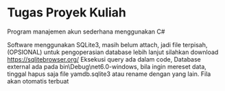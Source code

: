 # Tugas Proyek Kuliah

Program manajemen akun sederhana menggunakan C#

Software menggunakan SQLite3, masih belum attach, jadi file terpisah, (OPSIONAL) untuk pengoperasian database lebih lanjut silahkan download https://sqlitebrowser.org/ Eksekusi query ada dalam code, Database external ada pada bin\Debug\net6.0-windows, bila ingin mereset data, tinggal hapus saja file yamdb.sqlite3 atau rename dengan yang lain. Fila akan otomatis terbuat
